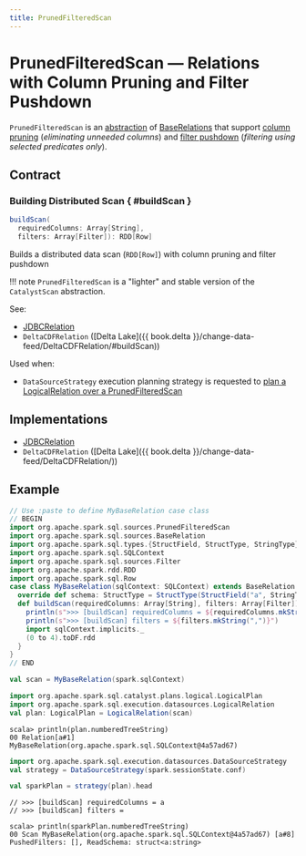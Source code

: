 ```yaml
---
title: PrunedFilteredScan
---
```


# PrunedFilteredScan &mdash; Relations with Column Pruning and Filter Pushdown

`PrunedFilteredScan` is an [abstraction](#contract) of [BaseRelations](#implementations) that support [column pruning](#buildScan) (_eliminating unneeded columns_) and [filter pushdown](#buildScan) (_filtering using selected predicates only_).

## Contract

### Building Distributed Scan { #buildScan }

```scala
buildScan(
  requiredColumns: Array[String],
  filters: Array[Filter]): RDD[Row]
```

Builds a distributed data scan (`RDD[Row]`) with column pruning and filter pushdown

!!! note
    `PrunedFilteredScan` is a "lighter" and stable version of the `CatalystScan` abstraction.

See:

* [JDBCRelation](jdbc/JDBCRelation.md#buildScan)
* `DeltaCDFRelation` ([Delta Lake]({{ book.delta }}/change-data-feed/DeltaCDFRelation/#buildScan))

Used when:

* `DataSourceStrategy` execution planning strategy is requested to [plan a LogicalRelation over a PrunedFilteredScan](execution-planning-strategies/DataSourceStrategy.md#apply)

## Implementations

* [JDBCRelation](jdbc/JDBCRelation.md)
* `DeltaCDFRelation` ([Delta Lake]({{ book.delta }}/change-data-feed/DeltaCDFRelation/))

## Example

```scala
// Use :paste to define MyBaseRelation case class
// BEGIN
import org.apache.spark.sql.sources.PrunedFilteredScan
import org.apache.spark.sql.sources.BaseRelation
import org.apache.spark.sql.types.{StructField, StructType, StringType}
import org.apache.spark.sql.SQLContext
import org.apache.spark.sql.sources.Filter
import org.apache.spark.rdd.RDD
import org.apache.spark.sql.Row
case class MyBaseRelation(sqlContext: SQLContext) extends BaseRelation with PrunedFilteredScan {
  override def schema: StructType = StructType(StructField("a", StringType) :: Nil)
  def buildScan(requiredColumns: Array[String], filters: Array[Filter]): RDD[Row] = {
    println(s">>> [buildScan] requiredColumns = ${requiredColumns.mkString(",")}")
    println(s">>> [buildScan] filters = ${filters.mkString(",")}")
    import sqlContext.implicits._
    (0 to 4).toDF.rdd
  }
}
// END
```

```scala
val scan = MyBaseRelation(spark.sqlContext)

import org.apache.spark.sql.catalyst.plans.logical.LogicalPlan
import org.apache.spark.sql.execution.datasources.LogicalRelation
val plan: LogicalPlan = LogicalRelation(scan)
```

```text
scala> println(plan.numberedTreeString)
00 Relation[a#1] MyBaseRelation(org.apache.spark.sql.SQLContext@4a57ad67)
```

```scala
import org.apache.spark.sql.execution.datasources.DataSourceStrategy
val strategy = DataSourceStrategy(spark.sessionState.conf)

val sparkPlan = strategy(plan).head
```

```text
// >>> [buildScan] requiredColumns = a
// >>> [buildScan] filters =
```

```text
scala> println(sparkPlan.numberedTreeString)
00 Scan MyBaseRelation(org.apache.spark.sql.SQLContext@4a57ad67) [a#8] PushedFilters: [], ReadSchema: struct<a:string>
```
